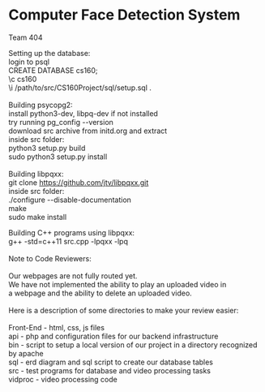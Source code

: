 # Computer Face Detection System
Team 404

Setting up the database: <br />
login to psql <br />
CREATE DATABASE cs160; <br />
\c cs160 <br />
\i /path/to/src/CS160Project/sql/setup.sql . <br />
<br />
Building psycopg2: <br />
install python3-dev, libpq-dev if not installed <br />
try running pg_config --version <br />
download src archive from initd.org and extract <br />
inside src folder: <br />
python3 setup.py build <br />
sudo python3 setup.py install <br />
<br />
Building libpqxx: <br />
git clone https://github.com/jtv/libpqxx.git <br />
inside src folder: <br />
./configure --disable-documentation <br />
make <br />
sudo make install <br />

Building C++ programs using libpqxx: <br />
g++ -std=c++11 src.cpp -lpqxx -lpq <br />
<br />
Note to Code Reviewers: <br />
<br />
Our webpages are not fully routed yet.<br />
We have not implemented the ability to play an uploaded video in <br />
a webpage and the ability to delete an uploaded video. <br />
<br />
Here is a description of some directories to make your review easier:  <br /> 
<br />
Front-End - html, css, js files <br /> 
api - php and configuration files for our backend infrastructure <br />
bin - script to setup a local version of our project in a directory recognized by apache <br />
sql - erd diagram and sql script to create our database tables <br />
src - test programs for database and video processing tasks <br />
vidproc - video processing code <br />
